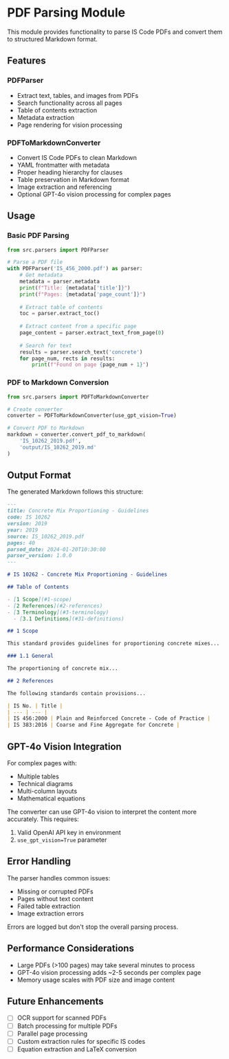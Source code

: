 # PDF Parsing Module

This module provides functionality to parse IS Code PDFs and convert them to structured Markdown format.

## Features

### PDFParser
- Extract text, tables, and images from PDFs
- Search functionality across all pages
- Table of contents extraction
- Metadata extraction
- Page rendering for vision processing

### PDFToMarkdownConverter
- Convert IS Code PDFs to clean Markdown
- YAML frontmatter with metadata
- Proper heading hierarchy for clauses
- Table preservation in Markdown format
- Image extraction and referencing
- Optional GPT-4o vision processing for complex pages

## Usage

### Basic PDF Parsing

```python
from src.parsers import PDFParser

# Parse a PDF file
with PDFParser('IS_456_2000.pdf') as parser:
    # Get metadata
    metadata = parser.metadata
    print(f"Title: {metadata['title']}")
    print(f"Pages: {metadata['page_count']}")
    
    # Extract table of contents
    toc = parser.extract_toc()
    
    # Extract content from a specific page
    page_content = parser.extract_text_from_page(0)
    
    # Search for text
    results = parser.search_text('concrete')
    for page_num, rects in results:
        print(f"Found on page {page_num + 1}")
```

### PDF to Markdown Conversion

```python
from src.parsers import PDFToMarkdownConverter

# Create converter
converter = PDFToMarkdownConverter(use_gpt_vision=True)

# Convert PDF to Markdown
markdown = converter.convert_pdf_to_markdown(
    'IS_10262_2019.pdf',
    'output/IS_10262_2019.md'
)
```

## Output Format

The generated Markdown follows this structure:

```markdown
---
title: Concrete Mix Proportioning - Guidelines
code: IS 10262
version: 2019
year: 2019
source: IS_10262_2019.pdf
pages: 40
parsed_date: 2024-01-20T10:30:00
parser_version: 1.0.0
---

# IS 10262 - Concrete Mix Proportioning - Guidelines

## Table of Contents

- [1 Scope](#1-scope)
- [2 References](#2-references)
- [3 Terminology](#3-terminology)
  - [3.1 Definitions](#31-definitions)

## 1 Scope

This standard provides guidelines for proportioning concrete mixes...

### 1.1 General

The proportioning of concrete mix...

## 2 References

The following standards contain provisions...

| IS No. | Title |
| --- | --- |
| IS 456:2000 | Plain and Reinforced Concrete - Code of Practice |
| IS 383:2016 | Coarse and Fine Aggregate for Concrete |
```

## GPT-4o Vision Integration

For complex pages with:
- Multiple tables
- Technical diagrams
- Multi-column layouts
- Mathematical equations

The converter can use GPT-4o vision to interpret the content more accurately. This requires:
1. Valid OpenAI API key in environment
2. `use_gpt_vision=True` parameter

## Error Handling

The parser handles common issues:
- Missing or corrupted PDFs
- Pages without text content
- Failed table extraction
- Image extraction errors

Errors are logged but don't stop the overall parsing process.

## Performance Considerations

- Large PDFs (>100 pages) may take several minutes to process
- GPT-4o vision processing adds ~2-5 seconds per complex page
- Memory usage scales with PDF size and image content

## Future Enhancements

- [ ] OCR support for scanned PDFs
- [ ] Batch processing for multiple PDFs
- [ ] Parallel page processing
- [ ] Custom extraction rules for specific IS codes
- [ ] Equation extraction and LaTeX conversion